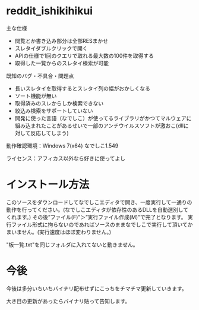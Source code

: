 # reddit_ishikihikui
主な仕様
* 閲覧とか書き込み部分は全部RESまかせ
* スレタイダブルクリックで開く
* APIの仕様で1回のクエリで取れる最大数の100件を取得する
* 取得した一覧からのスレタイ検索が可能


既知のバグ・不具合・問題点
* 長いスレタイを取得するとスレタイ列の幅がおかしくなる
* ソート機能が無い
* 取得済みのスレからしか検索できない
* 絞込み検索をサポートしていない
* 開発に使った言語（なでしこ）が使ってるライブラリがかつてマルウェアに組み込まれたことがあるせいで一部のアンチウイルスソフトが激おこ(dllに対して反応してしまう)


動作確認環境：Windows 7(x64) なでしこ1.549


ライセンス：アフィカス以外なら好きに使ってよし

# インストール方法

このソースをダウンロードしてなでしこエディタで開き、一度実行して一通りの動作を行ってください。(なでしこエディタが依存性のあるDLLを自動選別してくれます。)
その後”ファイル(F)”＞”実行ファイル作成(M)”で完了となります。
実行ファイル形式に拘らないのであればソースのままなでしこで実行して頂いてかまいません。(実行速度はほぼ変わりません。)

"板一覧.txt"を同じフォルダに入れてないと動きません。

# 今後

今後は多分いちいちバイナリ配布せずにこっちをチマチマ更新していきます。


大き目の更新があったらバイナリ貼って告知します。
